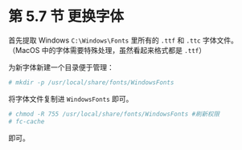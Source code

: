 # 第 5.7 节 更换字体

首先提取 Windows `C:\Windows\Fonts` 里所有的 `.ttf` 和 `.ttc` 字体文件。（MacOS 中的字体需要特殊处理，虽然看起来格式都是 `.ttf`）

为新字体新建一个目录便于管理：

```sh
# mkdir -p /usr/local/share/fonts/WindowsFonts
```

将字体文件复制进 `WindowsFonts` 即可。

```sh
# chmod -R 755 /usr/local/share/fonts/WindowsFonts #刷新权限
# fc-cache
```

即可。
